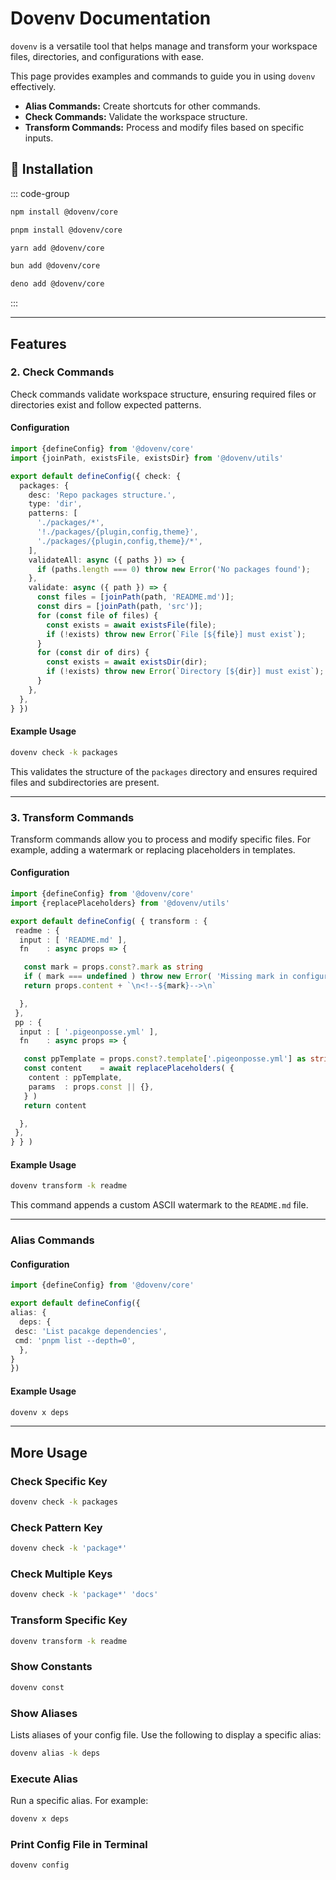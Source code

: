 # Dovenv Documentation

`dovenv` is a versatile tool that helps manage and transform your workspace files, directories, and configurations with ease.

This page provides examples and commands to guide you in using `dovenv` effectively.

- **Alias Commands:** Create shortcuts for other commands.
- **Check Commands:** Validate the workspace structure.
- **Transform Commands:** Process and modify files based on specific inputs.

## 🔑 Installation

::: code-group

```bash [npm]
npm install @dovenv/core
```

```bash [pnpm]
pnpm install @dovenv/core
```

```bash [yarn]
yarn add @dovenv/core
```

```bash [bun]
bun add @dovenv/core
```

```bash [deno]
deno add @dovenv/core
```

:::

---

## Features

### 2. Check Commands

Check commands validate workspace structure, ensuring required files or directories exist and follow expected patterns.

#### Configuration

```ts twoslash
import {defineConfig} from '@dovenv/core'
import {joinPath, existsFile, existsDir} from '@dovenv/utils'

export default defineConfig({ check: {
  packages: {
    desc: 'Repo packages structure.',
    type: 'dir',
    patterns: [
      './packages/*',
      '!./packages/{plugin,config,theme}',
      './packages/{plugin,config,theme}/*',
    ],
    validateAll: async ({ paths }) => {
      if (paths.length === 0) throw new Error('No packages found');
    },
    validate: async ({ path }) => {
      const files = [joinPath(path, 'README.md')];
      const dirs = [joinPath(path, 'src')];
      for (const file of files) {
        const exists = await existsFile(file);
        if (!exists) throw new Error(`File [${file}] must exist`);
      }
      for (const dir of dirs) {
        const exists = await existsDir(dir);
        if (!exists) throw new Error(`Directory [${dir}] must exist`);
      }
    },
  },
} })
```

#### Example Usage

```bash
dovenv check -k packages
```

This validates the structure of the `packages` directory and ensures required files and subdirectories are present.

---

### 3. Transform Commands

Transform commands allow you to process and modify specific files. For example, adding a watermark or replacing placeholders in templates.

#### Configuration

```ts
import {defineConfig} from '@dovenv/core'
import {replacePlaceholders} from '@dovenv/utils'

export default defineConfig( { transform : {
 readme : {
  input : [ 'README.md' ],
  fn    : async props => {

   const mark = props.const?.mark as string
   if ( mark === undefined ) throw new Error( 'Missing mark in configuration' )
   return props.content + `\n<!--${mark}-->\n`

  },
 },
 pp : {
  input : [ '.pigeonposse.yml' ],
  fn    : async props => {

   const ppTemplate = props.const?.template['.pigeonposse.yml'] as string
   const content    = await replacePlaceholders( {
    content : ppTemplate,
    params  : props.const || {},
   } )
   return content

  },
 },
} } )

```

#### Example Usage

```bash
dovenv transform -k readme
```

This command appends a custom ASCII watermark to the `README.md` file.

---

### Alias Commands

#### Configuration

```ts twoslash
import {defineConfig} from '@dovenv/core'

export default defineConfig({
alias: {
  deps: {
 desc: 'List pacakge dependencies',
 cmd: 'pnpm list --depth=0',
  },
}
})
```

#### Example Usage

```bash
dovenv x deps
```

---

## More Usage

### Check Specific Key

```bash
dovenv check -k packages
```

### Check Pattern Key

```bash
dovenv check -k 'package*'
```

### Check Multiple Keys

```bash
dovenv check -k 'package*' 'docs'
```

### Transform Specific Key

```bash
dovenv transform -k readme
```

### Show Constants

```bash
dovenv const
```

### Show Aliases

Lists aliases of your config file. Use the following to display a specific alias:

```bash
dovenv alias -k deps
```

### Execute Alias

Run a specific alias. For example:

```bash
dovenv x deps
```

### Print Config File in Terminal

```bash
dovenv config
```

